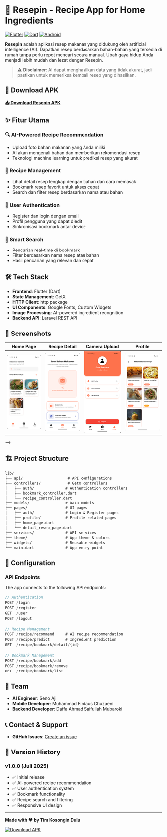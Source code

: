 # 🍳 Resepin - Recipe App for Home Ingredients

[![Flutter](https://img.shields.io/badge/Flutter-02569B?style=for-the-badge&logo=flutter&logoColor=white)](https://flutter.dev)
[![Dart](https://img.shields.io/badge/Dart-0175C2?style=for-the-badge&logo=dart&logoColor=white)](https://dart.dev)
[![Android](https://img.shields.io/badge/Android-3DDC84?style=for-the-badge&logo=android&logoColor=white)](https://developer.android.com)

**Resepin** adalah aplikasi resep makanan yang didukung oleh artificial intelligence (AI). Dapatkan resep berdasarkan bahan-bahan yang tersedia di rumah tanpa perlu repot mencari secara manual. Ubah gaya hidup Anda menjadi lebih mudah dan lezat dengan Resepin.

> ⚠️ **Disclaimer**: AI dapat menghasilkan data yang tidak akurat, jadi pastikan untuk memeriksa kembali resep yang dihasilkan.

## 📱 Download APK

**[📥 Download Resepin APK](https://drive.google.com/file/d/1FxfW5dY-lNt-W5NpOZzqJ_BhlVL0Qj5Z/view?usp=sharing)**

## ✨ Fitur Utama

### 🔍 **AI-Powered Recipe Recommendation**
- Upload foto bahan makanan yang Anda miliki
- AI akan mengenali bahan dan memberikan rekomendasi resep
- Teknologi machine learning untuk prediksi resep yang akurat

### 📖 **Recipe Management**
- Lihat detail resep lengkap dengan bahan dan cara memasak
- Bookmark resep favorit untuk akses cepat
- Search dan filter resep berdasarkan nama atau bahan

### 👤 **User Authentication**
- Register dan login dengan email
- Profil pengguna yang dapat diedit
- Sinkronisasi bookmark antar device

### 🔎 **Smart Search**
- Pencarian real-time di bookmark
- Filter berdasarkan nama resep atau bahan
- Hasil pencarian yang relevan dan cepat

## 🛠️ Tech Stack

- **Frontend**: Flutter (Dart)
- **State Management**: GetX
- **HTTP Client**: http package
- **UI Components**: Google Fonts, Custom Widgets
- **Image Processing**: AI-powered ingredient recognition
- **Backend API**: Laravel REST API

## 📸 Screenshots

| Home Page | Recipe Detail | Camera Upload | Profile |
|-----------|---------------|---------------|---------|
| ![Home](assets/screenshots/home.png) | ![Scan AI](assets/screenshots/scan.png) | ![Profile](assets/screenshots/profile.png) | ![Rekomendasi Resep](assets/screenshots/rekomendasi.png) |

<!-- ## 🚀 Getting Started

### Prerequisites

Pastikan Anda memiliki tools berikut terinstall:

- [Flutter SDK](https://docs.flutter.dev/get-started/install) (≥ 3.0.0)
- [Dart SDK](https://dart.dev/get-dart) (≥ 2.17.0)
- [Android Studio](https://developer.android.com/studio) atau [VS Code](https://code.visualstudio.com)
- Android SDK dan emulator

### Installation

1. **Clone repository**
   ```bash
   git clone https://github.com/username/resepin.git
   cd resepin
   ```

2. **Install dependencies**
   ```bash
   flutter pub get
   ```

3. **Configure API endpoint**
   
   Edit file `lib/api/api_controller.dart`:
   ```dart
   static const String baseUrl = 'YOUR_API_BASE_URL';
   ```

4. **Run the app**
   ```bash
   flutter run
   ```

<!-- ### Build APK

Untuk build production APK:

```bash
flutter build apk --release
```

APK akan tersedia di: `build/app/outputs/flutter-apk/app-release.apk` --> -->

## 🏗️ Project Structure

```
lib/
├── api/                    # API configurations
├── controllers/            # GetX controllers
│   ├── auth/              # Authentication controllers
│   ├── bookmark_controller.dart
│   └── recipe_controller.dart
├── models/                # Data models
├── pages/                 # UI pages
│   ├── auth/              # Login & Register pages
│   ├── profile/           # Profile related pages
│   ├── home_page.dart
│   └── detail_resep_page.dart
├── services/              # API services
├── theme/                 # App theme & colors
├── widgets/               # Reusable widgets
└── main.dart              # App entry point
```

## 🔧 Configuration

### API Endpoints

The app connects to the following API endpoints:

```dart
// Authentication
POST /login
POST /register
GET  /user
POST /logout

// Recipe Management
POST /recipe/recommend     # AI recipe recommendation
POST /recipe/predict       # Ingredient prediction
GET  /recipe/bookmark/detail/{id}

// Bookmark Management
POST /recipe/bookmark/add
POST /recipe/bookmark/remove
GET  /recipe/bookmark/list
```

<!-- ### Environment Variables

Create a `.env` file in the root directory:

```env
API_BASE_URL=https://your-api-domain.com/api
API_TIMEOUT=30000
```

## 🤝 Contributing

1. Fork the project
2. Create your feature branch (`git checkout -b feature/AmazingFeature`)
3. Commit your changes (`git commit -m 'Add some AmazingFeature'`)
4. Push to the branch (`git push origin feature/AmazingFeature`)
5. Open a Pull Request

## 📄 License

This project is licensed under the MIT License - see the [LICENSE](LICENSE) file for details. -->

## 👥 Team

- **AI Engineer**: Seno Aji
- **Mobile Developer**: Muhammad Firdaus Chuzaeni  
- **Backend Developer**: Daffa Ahmad Saifullah Mubaroki

## 📞 Contact & Support

<!-- - **Email**: support@resepin.com -->
- **GitHub Issues**: [Create an issue](https://github.com/username/resepin/issues)

## 🔄 Version History

### v1.0.0 (Juli 2025)
- ✅ Initial release
- ✅ AI-powered recipe recommendation
- ✅ User authentication system
- ✅ Bookmark functionality
- ✅ Recipe search and filtering
- ✅ Responsive UI design

<!-- ## 🙏 Acknowledgments

- [Flutter Team](https://flutter.dev) for the amazing framework
- [GetX](https://pub.dev/packages/get) for state management
- [Google Fonts](https://fonts.google.com) for beautiful typography
- AI/ML team for ingredient recognition technology

## 📱 Minimum Requirements

- **Android**: 5.0 (API level 21) or higher
- **Storage**: 50 MB free space
- **RAM**: 2 GB minimum, 4 GB recommended
- **Internet**: Required for AI features and recipe sync -->

---

**Made with ❤️ by Tim Kosongin Dulu**

[![Download APK](https://img.shields.io/badge/Download-APK-green?style=for-the-badge&logo=android)](https://drive.google.com/file/d/1FxfW5dY-lNt-W5NpOZzqJ_BhlVL0Qj5Z/view?usp=sharing)
